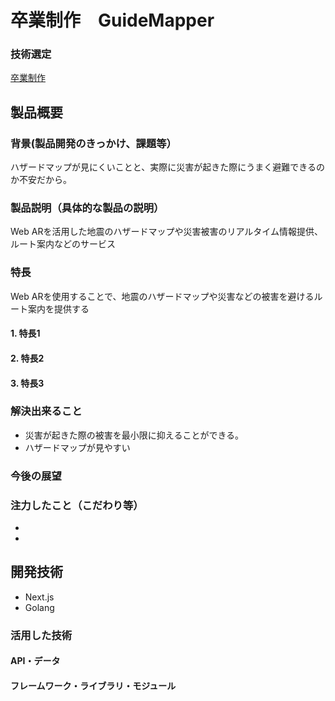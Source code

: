 # 卒業制作　GuideMapper

### 技術選定
[卒業制作](https://catkin-snail-cc7.notion.site/5415fb8e1cbe439bb58b9a4dcc849b67)

## 製品概要

### 背景(製品開発のきっかけ、課題等）
ハザードマップが見にくいことと、実際に災害が起きた際にうまく避難できるのか不安だから。
### 製品説明（具体的な製品の説明）
Web ARを活用した地震のハザードマップや災害被害のリアルタイム情報提供、ルート案内などのサービス
### 特長
Web ARを使用することで、地震のハザードマップや災害などの被害を避けるルート案内を提供する
#### 1. 特長1
#### 2. 特長2
#### 3. 特長3

### 解決出来ること
- 災害が起きた際の被害を最小限に抑えることができる。
- ハザードマップが見やすい
### 今後の展望
### 注力したこと（こだわり等）
* 
* 

## 開発技術
- Next.js
- Golang
### 活用した技術

#### API・データ

#### フレームワーク・ライブラリ・モジュール

